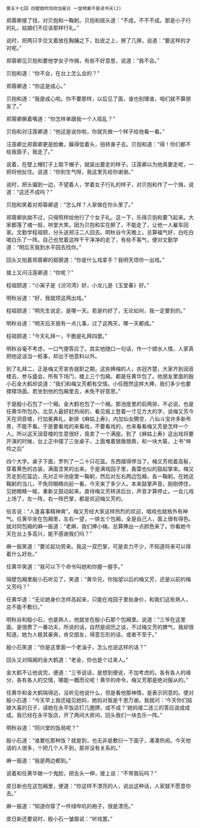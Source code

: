     第五十七回 四壁鼓吹同欣加冕日 一堂椅案不是读书天(2) 

   郑蓉卿接了钱，对贝抱和一鞠躬。贝抱和摇头道：“不成，不不不成。那是小子行的礼，姑娘们不应该那样行礼。”

   说时，把两只手交叉着放在胸脯之下，肚皮之上，擦了几擦，说道：“要这样的才对呢。”

   郑蓉卿见贝抱和要他学女子作揖，有些不好意思，说道：“我不会。”

   贝抱和道：“你不会，在台上怎么会的？”

   郑蓉卿道：“你这是成心。”

   贝抱和道：“我是成心啦。你不要那样，以后见了面，谁也别理谁，咱们就不算朋友了。”

   郑蓉卿撅着嘴道：“你怎样单跟我一个人捣乱？”

   贝抱和对汪莲卿道：“他这是说你啦，你就先做一个样子给他看一看。”

   汪莲卿比郑蓉卿更是脸嫩，臊得低着头，扭转身子去。贝抱和道：“得！你们都不给我面子，我走了。”

   说着，在壁上帽钉子上取下帽子，就装出要走的样子。汪莲卿以为他真要走呢，一把将他扯住。说道：“你别生气呀，我这里先给你谢谢。”

   说时，把头偏到一边，不望着人，学着女子行礼的样子，对贝抱和作了一个揖，说道：“这还不成吗？”

   贝抱和笑着对郑蓉卿道：“怎么样？人家做在你头里了。”

   郑蓉卿执拗不过，只得照样给他行了个女子礼。这一下，乐得贝抱和要飞起来。大家都落了魂一般，哄堂大笑。因为贝抱和实在醉了，不能走了，让他一人雇车回家。文勤学程祖颐，分头送郑汪二人回去。明秋谷今天晚上，总算福气好，白吃白喝白乐了一阵。自己也觉着这样干干净净的走了，有些不客气，便对文勤学道：“明后天我到水平园去找你。”

   回头又拍着郑蓉卿的肩膀道：“你是什么戏拿手？我明天烦你一出戏。”

   接上又问汪莲卿道：“你呢？”

   程祖颐道：“小寅子是《汾河湾》好，小龙儿是《玉堂春》好。”

   明秋谷道：“好，我就烦这两出戏。”

   程祖颐道：“明先生说定，是哪一天。若是约好了，无论如何，我一定要到的。”

   明秋谷道：“明天后天我有一点儿事，过了这两天，哪一天都成。”

   程祖颐道：“今天礼拜一，干脆是礼拜四罢。”

   明秋谷毫不考虑，一口气便答应了。其实他随口一句话，作一个顺水人情，人家真把他这话当一桩事，却出于他意料以外。

   到了礼拜二，正是梅又芳宣告就职之期，这些捧梅的人，衣冠齐楚，大家齐到润音楼去，参与盛会。所有下场门，楼上三个包厢，都是任黄华包了。他朋友里面的殷小石金大鹤却说道：“我们和梅又芳都有交情。小任既然这样大捧，我们多少也要撑撑场面。若坐到他的包厢里去，未免不好意思。”

   于是殷小石包了一个厢，金大鹤也包了一个厢。那池座里的前两排，不必说，也是任黄华所包办。北京人最好赶热闹的，看见报上登着一寸见方大的字，说梅又芳今天在洞音楼，行加冕典礼，新排《麻姑上寿》，内加仙女腾空，八仙斗宝许多新布景，不能不看。于是要看戏的来看戏，不要看戏的，也来看看梅又芳是怎样一个人。所以这天润音楼的生意很好，竟卖了一个满座。到了《麻姑上寿》这出戏将要开演的时候，台上正中摆了三张桌子，上面堆着银盾银鼎，和一块大匾，上书“坤伶之后”

   四个大字。桌子下面，罗列了一二十只花篮。东西摆得停当了，梅又芳梳着高髻，穿着黄色的古装，满面含笑的出来。于是满戏园子里，轰雷也似的鼓起掌来。梅又芳走到花篮边，先对正中池座里一鞠躬，然后对左右两边包厢，各一鞠躬。在她这鞠躬的当儿，不免将眼睛向前一看，今天来了多少人。本来鼓掌声音，刚刚停住，见她眼睛一睃，重新又鼓动起来。直待梅又芳转进后台，声音才算停止。一会儿戏上场了，左一阵，右一阵巴掌，都是欢迎梅又芳的。

   俗言说：“人逢喜事精神爽”。梅又芳经大家这样热烈的欢迎，唱戏也就格外有神气。任黄华坐在包厢里，左右一望，一排五个包厢，全是自己人，面上很有得色。就对同包厢的麻一振道：“老麻，我们捧小梅，总算捧出一点颜色来了。你看她今天在台上多高兴，能不感谢我们吗？”

   麻一振笑道：“要论起功劳来。我这一双巴掌，可是卖力不少，不知道将来可以得着什么好处。”

   任黄华笑道：“我可以下个命令叫她和你握一握手。”

   隔壁包厢里殷小石听见了，笑道：“黄华兄，你指望以后的梅又芳，还是以前的梅又芳吗？”

   任黄华道：“无论她身价怎样高起来，只能在戏园子里抬身价，和我们这些熟人，总不能不敷衍。”

   明秋谷和殷小石，也是熟人，他就坐在殷小石那个包厢里。说道：“三爷在这里面，是很费了一番功夫，所说的话，自然是阅历之谈，不过梅又芳的脾气，我却很知道。她为人极其豪爽，肯交朋友，得意忘形的话，或者不至于。”

   殷小石笑道：“你是这里面一个老油子，怎么也说这样的话？”

   回头又对隔厢的金大鹤道：“老金，你也是个过来人。”

   金大鹤不让他说完，便道：“三爷说话，是想到便说，不加考虑的。各有各人的缘分，各有各人的交情，哪能一概而论呢！黄华的命令，梅又芳那是绝对服从的。”

   任黄华和金大鹤隔得远，没听见他说什么，但是看他那神情，是表示同意的。便对殷小石道：“今天早上我还碰见她妈，她妈对我是千恩万谢。我就问：‘今天你们姑娘大喜的日子，请她在永平饭店打几圈牌，成不成？’她妈接二连三的答应说成成成。我已经在永平饭店，开了两间大房间，回头我们一块去乐一阵。”

   明秋谷道：“同兴堂的饭局呢？”

   殷小石道：“谁要吃那种饭？就是到，也无非是敷衍一下面子，凑凑热闹。今天他请的人很多，个把几个人不到，那并没有关系的。”

   麻一振道：“我是两边都到。”

   说着和任黄华做一个鬼脸，把舌头一伸，接上说：“不带我玩吗？”

   皮日新也在这包厢里，便道：“你这样不漂亮的人，说出这种话，人家就不愿意你去。”

   麻一振道：“知道你穿了一件绿哔叽的袍子，很是漂亮。”

   皮日新还要说时，殷小石一皱眉说：“听戏罢。”

